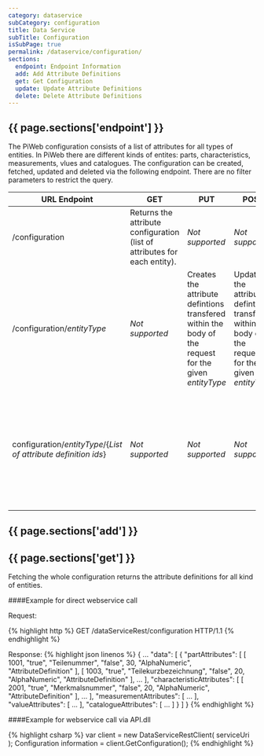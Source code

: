 ```yaml
---
category: dataservice
subCategory: configuration
title: Data Service
subTitle: Configuration
isSubPage: true
permalink: /dataservice/configuration/
sections:
  endpoint: Endpoint Information
  add: Add Attribute Definitions
  get: Get Configuration
  update: Update Attribute Definitions
  delete: Delete Attribute Definitions
---
```


## {{ page.sections['endpoint'] }}

The PiWeb configuration consists of a list of attributes for all types of entities. In PiWeb there are different kinds of entites: parts, characteristics, measurements, vlues and catalogues. 
The configuration can be created, fetched, updated and deleted via the following endpoint. There are no filter parameters to restrict the query.

URL Endpoint | GET | PUT | POST | DELETE
-------------|-----|-----|------|-------
/configuration| Returns the attribute configuration (list of attributes for each entity). | *Not supported* | *Not supported* | Deletes all attribute definitions.
/configuration/*entityType*| *Not supported* | Creates the attribute defintions transfered within the body of the request for the given *entityType* | Updates the attribute defintions transfered within the body of the request for the given *entityType* | *Not supported*
configuration/*entityType*/{*List of attribute definition ids*} | *Not supported* | *Not supported* | *Not supported* | Deletes the attribute definitions identified by the *List of attribute definition ids* for the given *entityType*

## {{ page.sections['add'] }}



## {{ page.sections['get'] }}

Fetching the whole configuration returns the attribute definitions for all kind of entities.

####Example for direct webservice call

Request:

{% highlight http %}
GET /dataServiceRest/configuration HTTP/1.1
{% endhighlight %}

Response:
{% highlight json linenos %}
{
   ...
   "data":
   [
       {
          "partAttributes":
          [
           [
               1001,
               "true",
               "Teilenummer",
               "false",
               30,
               "AlphaNumeric",
               "AttributeDefinition"
           ],
           [
               1003,
               "true",
               "Teilekurzbezeichnung",
               "false",
               20,
               "AlphaNumeric",
               "AttributeDefinition"
           ],
           ...
          ],
          "characteristicAttributes":
          [
           [
               2001,
               "true",
               "Merkmalsnummer",
               "false",
               20,
               "AlphaNumeric",
               "AttributeDefinition"
           ],
           ...
          ],
          "measurementAttributes":
          [
          ...
          ],
          "valueAttributes":
          [
          ...
          ],
          "catalogueAttributes":
          [
          ...
          ]
       }
   ]
}
{% endhighlight %}

####Example for webservice call via API.dll

{% highlight csharp %}
var client = new DataServiceRestClient( serviceUri );
Configuration information = client.GetConfiguration();
{% endhighlight %}
